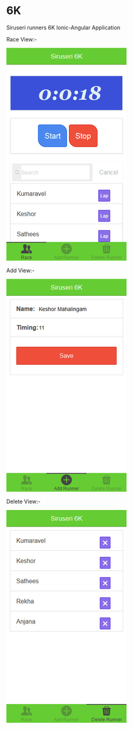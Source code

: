 6K
==

Siruseri runners 6K Ionic-Angular Application

Race View:-

![alt tag](https://github.com/Thirunavukkarasu/6K/blob/master/www/snapshots/Race.jpg)

Add View:-

![alt tag](https://github.com/Thirunavukkarasu/6K/blob/master/www/snapshots/Add.jpg)

Delete View:-

![alt tag](https://github.com/Thirunavukkarasu/6K/blob/master/www/snapshots/Delete.jpg)